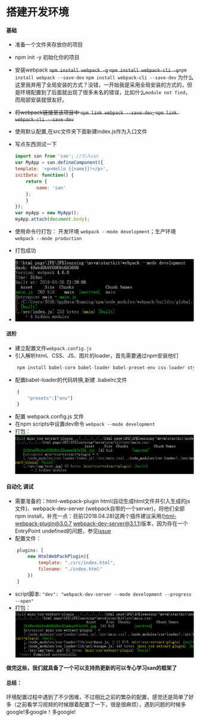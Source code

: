 # 搭建开发环境
#### 基础
- 准备一个文件夹存放你的项目
- npm init -y 初始化你的项目
- 安装webpack  ~~`npm install webpack -g`  `npm install webpack-cli -g`~~`npm install webpack --save-dev`  `npm install webpack-cli --save-dev`
	为什么这里我弃用了全局安装的方式？没错，一开始我是采用全局安装的方式的，但是环境配置到了后面就出现了很多未名的错误，比如什么`module not find`，而局部安装就很友好。

- ~~将webpack链接至该项目中 `npm link webpack --save-dev`, `npm link webpack-cli --save-dev`~~
- 使用默认配置,在src文件夹下面新建index.js作为入口文件
- 写点东西测试一下  
	```Javascript
	import san from 'san'; //引入san
	var MyApp = san.defineComponent({
	template: '<p>Hello {{name}}!</p>',
	initData: function() {
		return {
			name: 'san'
		};
		}
	});
	var myApp = new MyApp();
	myApp.attach(document.body);
	```
- 使用命令行打包： 开发环境 `webpack --mode development`；生产环境`webpack --mode production` 
- 打包成功
- ![](./src/img/test01.png)

#### 进阶
- 建立配置文件`webpack.config.js` 
- 引入解析html、CSS、JS、图片的loader，首先需要通过npm安装他们

```Javascript
	npm install babel-core babel-loader babel-preset-env css-loader style-loader html-loader file-loader 
```

-  配置babel-loader的代码转换,新建 .babelrc文件
```javascript
	{
		"presets":["env"]
	}
```
- 配置 webpack.config.js 文件
- 在npm scripts中设置dev命令 `webpack --mode development`
- 打包：
![](./src/img/test02.png)
#### 自动化 调试
- 需要准备的：html-webpack-plugin html(自动生成html文件并引入生成的js文件)、webpack-dev-server (webpack自带的一个server)，将他们全部npm install，补充一点：目前(2018.04.28)这两个插件建议采用(html-webpack-plugin@3.0.7 webpack-dev-server@3.1.1)版本，因为存在一个EntryPoint undefined的问题，参见[issue](https://github.com/jantimon/html-webpack-plugin/issues/895)
- 配置文件：

```Javascript
	plugins: [
		new HtmlWebPackPlugin({
			template: "./src/index.html",
			filename: "./index.html"
		})
	]
```
- script脚本:
`"dev": "webpack-dev-server --mode development --progress --open"`
- 打包：
![](./src/img/test03.png)

__做完这些，我们就具备了一个可以支持热更新的可以专心学习san的框架了__
#### 总结：
  环境配置过程中遇到了不少困难，不过相比之前的繁杂的配置，感觉还是简单了好多（之前看学习视频的时候跟着配置了一下，很是很麻烦），遇到问题的时候多google!多google！多google!